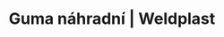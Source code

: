 ---
Filename: "guma-nahradni"
Link: "file:/Users/vinayakpatel/Downloads/www.weldplast.cz/guma-nahradni"
product_name: "Guma náhradní12/30 x 44 mm, silikon"
product_id: "Obj. číslo:140.599"
title: "Guma náhradní | Weldplast"
product_desc: ""
product_specs: ""
product_downloads: ""
href: ""
p_desc_2: ""
accessories: ""
similar_products: ""
---